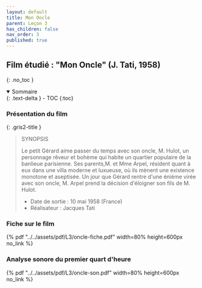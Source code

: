 ```yaml
---
layout: default
title: Mon Oncle
parent: Leçon 3
has_children: false
nav_order: 3
published: true
---
```

## Film étudié : "Mon Oncle" (J. Tati, 1958)
{: .no_toc }

<details open markdown="block">
  <summary>
    Sommaire
  </summary>
  {: .text-delta }
- TOC
{:toc}
</details>

### Présentation du film

{: .gris2-title }
> SYNOPSIS
>
>Le petit Gérard aime passer du temps avec son oncle, M. Hulot, un personnage rêveur et bohème qui habite un quartier populaire de la banlieue parisienne. Ses parents,M. et Mme Arpel, résident quant à eux dans une villa moderne et luxueuse, où ils mènent une existence monotone et aseptisée. Un jour que Gérard rentre d'une énième virée avec son oncle, M. Arpel prend la décision d'éloigner son fils de M. Hulot.  
>- Date de sortie : 10 mai 1958 (France)
>- Réalisateur : Jacques Tati

### Fiche sur le film

{% pdf "../../assets/pdf/L3/oncle-fiche.pdf" width=80% height=600px no_link %}

### Analyse sonore du premier quart d'heure

{% pdf "../../assets/pdf/L3/oncle-son.pdf" width=80% height=600px no_link %}




